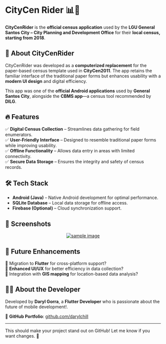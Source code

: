 # CityCen Rider 📊🚀  

**CityCenRider** is the **official census application** used by the **LGU General Santos City – City Planning and Development Office** for their **local census, starting from 2018**.  

## 📌 About CityCenRider  
CityCenRider was developed as a **computerized replacement** for the paper-based census template used in **CityCen2011**. The app retains the familiar interface of the traditional paper forms but enhances usability with a **modern UI design** and digital efficiency.  

This app was one of the **official Android applications** used by **General Santos City**, alongside the **CBMS app**—a census tool recommended by **DILG**.  

## 🔥 Features  
✅ **Digital Census Collection** – Streamlines data gathering for field enumerators.  
✅ **User-Friendly Interface** – Designed to resemble traditional paper forms while improving usability.  
✅ **Offline Functionality** – Allows data entry in areas with limited connectivity.  
✅ **Secure Data Storage** – Ensures the integrity and safety of census records.  

## 🛠️ Tech Stack  
- **Android (Java)** – Native Android development for optimal performance.  
- **SQLite Database** – Local data storage for offline access.  
- **Firebase (Optional)** – Cloud synchronization support.  

## 📸 Screenshots  
<p align="center"><a href="#" target="_blank"><img src="screenshot-2025-01-06-170544.webp.webp"  alt="sample image" class='logo' style='mix-blend-mode:multiply'></a></p>

## 🚀 Future Enhancements  
🔹 Migration to **Flutter** for cross-platform support?  
🔹 **Enhanced UI/UX** for better efficiency in data collection?  
🔹 Integration with **GIS mapping** for location-based data analysis?  

## 👨‍💻 About the Developer  
Developed by **Daryl Gorra**, a **Flutter Developer** who is passionate about the future of mobile development!.  

🔗 **GitHub Portfolio**: [github.com/darylchill](https://github.com/darylchill)  

---

This should make your project stand out on GitHub! Let me know if you want changes. 🚀  

